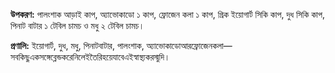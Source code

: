 **উপকরণ:** পালংশাক আড়াই কাপ, অ্যাভোকাডো ১ কাপ, ফ্রোজেন কলা ১ কাপ, গ্রিক ইয়োগার্ট সিকি কাপ, দুধ সিকি কাপ, পিনাট বাটার ১ টেবিল চামচ ও মধু ২ টেবিল চামচ।

**প্রণালি:** ইয়োগার্ট, দুধ, মধু, পিনাটবাটার, পালংশাক, অ্যাভোকাডোআরফ্রোজেনকলা—সবকিছুএকসঙ্গেব্লেন্ডকরেনিলেইতৈরিহয়েযাবেএইস্বাস্থ্যকরস্মুদি।
